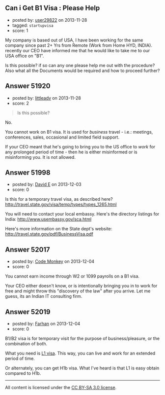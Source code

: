 ## Can i Get B1 Visa : Please Help

- posted by: [user29822](https://stackexchange.com/users/-1/29822-user29822) on 2013-11-28
- tagged: `startupvisa`
- score: 1

<p>My company is based out of USA, I have been working for the same company since past 2+ Yrs from Remote (Work from Home HYD, INDIA). recently our CEO have informed me that he would like to take me to our USA office on "B1". </p>

<p>Is this possible? if so can any one please help me out with the procedure?
Also what all the Documents would be required and how to proceed further?</p>



## Answer 51920

- posted by: [littleadv](https://stackexchange.com/users/-1/13808-littleadv) on 2013-11-28
- score: 2

<blockquote>
  <p>Is this possible?</p>
</blockquote>

<p>No.</p>

<p>You cannot work on B1 visa. It is used for <em>business</em> travel - i.e.: meetings, conferences, sales, occasional and limited field support.</p>

<p>If your CEO meant that he's going to bring you to the US office to <em>work</em> for any prolonged period of time - then he is either misinformed or is misinforming you. It is not allowed.</p>



## Answer 51998

- posted by: [David E](https://stackexchange.com/users/-1/28292-david-e) on 2013-12-03
- score: 0

<p>Is this for a temporary travel visa, as described here? <a href="http://travel.state.gov/visa/temp/types/types_1265.html" rel="nofollow">http://travel.state.gov/visa/temp/types/types_1265.html</a></p>

<p>You will need to contact your local embassy. Here's the directory listings for India: <a href="http://www.usembassy.gov/sca.html" rel="nofollow">http://www.usembassy.gov/sca.html</a></p>

<p>Here's more information on the State dept's website: <a href="http://travel.state.gov/pdf/BusinessVisa.pdf" rel="nofollow">http://travel.state.gov/pdf/BusinessVisa.pdf</a></p>



## Answer 52017

- posted by: [Code Monkey](https://stackexchange.com/users/-1/27123-code-monkey) on 2013-12-04
- score: 0

<p>You cannot earn income through W2 or 1099 payrolls on a B1 visa.</p>

<p>Your CEO either doesn't know, or is intentionally bringing you in to work for free and might throw this "discovery of the law" after you arrive. Let me guess, its an Indian IT consulting firm.</p>



## Answer 52019

- posted by: [Farhan](https://stackexchange.com/users/-1/28596-farhan) on 2013-12-04
- score: 0

<p>B1/B2 visa is for temporary visit for the purpose of business/pleasure, or the combination of both.</p>

<p>What you need is <a href="http://en.wikipedia.org/wiki/United_States_visas#L-1_Intracompany_Transferee" rel="nofollow">L1 visa</a>. This way, you can live and work for an extended period of time.</p>

<p>Or alternately, you can get H1b visa. What I've heard is that L1 is easy obtain compared to H1b.</p>




---

All content is licensed under the [CC BY-SA 3.0 license](https://creativecommons.org/licenses/by-sa/3.0/).
